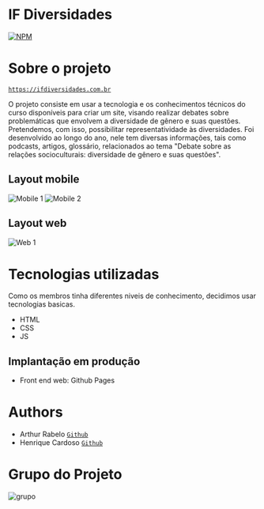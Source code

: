 # IF Diversidades
[![NPM](https://img.shields.io/npm/l/react)](https://github.com/ifDiversidades/ifDiversidades/blob/main/LICENSE) 

# Sobre o projeto

<code>https://ifdiversidades.com.br</code>

 O projeto consiste em usar a tecnologia e os conhecimentos técnicos do curso disponíveis para criar um site, visando realizar debates sobre problemáticas que envolvem a diversidade de gênero e suas questões. 
 Pretendemos, com isso, possibilitar representatividade às diversidades.
 Foi desenvolvido ao longo do ano, nele tem diversas informações, tais como podcasts, artigos, glossário, relacionados ao tema "Debate sobre as
relações socioculturais: diversidade de gênero e suas questões".

## Layout mobile
![Mobile 1](https://github.com/ifDiversidades/ifDiversidades/blob/main/midia/img/readme/mobile.PNG) ![Mobile 2](https://github.com/ifDiversidades/ifDiversidades/blob/main/midia/img/readme/mobile2.PNG)

## Layout web
![Web 1](https://github.com/ifDiversidades/ifDiversidades/blob/main/midia/img/readme/desktop.PNG)

# Tecnologias utilizadas
 Como os membros tinha diferentes niveis de conhecimento, decidimos usar tecnologias basicas.
- HTML
- CSS
- JS
## Implantação em produção
- Front end web: Github Pages

# Authors

- Arthur Rabelo <code><a href="https://github.com/ArthurUndefined">Github</a></code>
- Henrique Cardoso <code><a href="https://github.com/CardosoMMV">Github</a></code>

# Grupo do Projeto
![grupo](https://github.com/ifDiversidades/ifDiversidades/blob/main/midia/img/readme/404-Grupo.jpeg)
